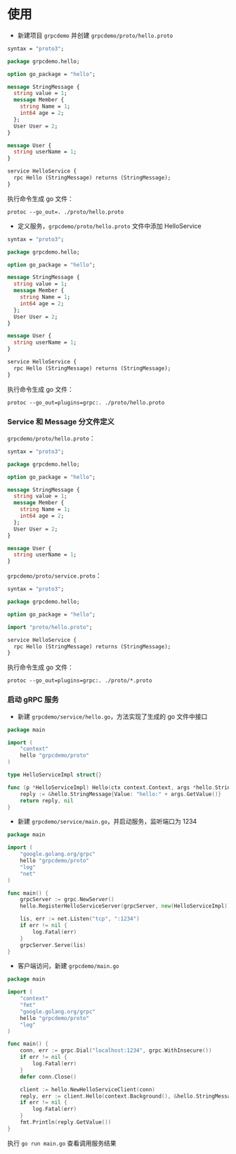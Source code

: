 # 使用

- 新建项目 `grpcdemo` 并创建 `grpcdemo/proto/hello.proto`

```proto
syntax = "proto3";

package grpcdemo.hello;

option go_package = "hello";

message StringMessage {
  string value = 1;
  message Member {
    string Name = 1;
    int64 age = 2;
  };
  User User = 2;
}

message User {
  string userName = 1;
}

service HelloService {
  rpc Hello (StringMessage) returns (StringMessage);
}
```

执行命令生成 go 文件：
```shell
protoc --go_out=. ./proto/hello.proto
```

- 定义服务，`grpcdemo/proto/hello.proto` 文件中添加 HelloService

```proto
syntax = "proto3";

package grpcdemo.hello;

option go_package = "hello";

message StringMessage {
  string value = 1;
  message Member {
    string Name = 1;
    int64 age = 2;
  };
  User User = 2;
}

message User {
  string userName = 1;
}

service HelloService {
  rpc Hello (StringMessage) returns (StringMessage);
}
```

执行命令生成 go 文件：
```shell
protoc --go_out=plugins=grpc:. ./proto/hello.proto
```

### Service 和 Message 分文件定义

`grpcdemo/proto/hello.proto`：

```proto
syntax = "proto3";

package grpcdemo.hello;

option go_package = "hello";

message StringMessage {
  string value = 1;
  message Member {
    string Name = 1;
    int64 age = 2;
  };
  User User = 2;
}

message User {
  string userName = 1;
}
```

`grpcdemo/proto/service.proto`：

```proto
syntax = "proto3";

package grpcdemo.hello;

option go_package = "hello";

import "proto/hello.proto";

service HelloService {
  rpc Hello (StringMessage) returns (StringMessage);
}
```


执行命令生成 go 文件：
```shell
protoc --go_out=plugins=grpc:. ./proto/*.proto
```

### 启动 gRPC 服务

- 新建 `grpcdemo/service/hello.go`，方法实现了生成的 go 文件中接口

```go
package main

import (
	"context"
	hello "grpcdemo/proto"
)

type HelloServiceImpl struct{}

func (p *HelloServiceImpl) Hello(ctx context.Context, args *hello.StringMessage) (*hello.StringMessage, error) {
	reply := &hello.StringMessage{Value: "hello:" + args.GetValue()}
	return reply, nil
}
```

- 新建 `grpcdemo/service/main.go`，并启动服务，监听端口为 1234

```go
package main

import (
	"google.golang.org/grpc"
	hello "grpcdemo/proto"
	"log"
	"net"
)

func main() {
	grpcServer := grpc.NewServer()
	hello.RegisterHelloServiceServer(grpcServer, new(HelloServiceImpl))

	lis, err := net.Listen("tcp", ":1234")
	if err != nil {
		log.Fatal(err)
	}
	grpcServer.Serve(lis)
}
```

- 客户端访问，新建 `grpcdemo/main.go`

```go
package main

import (
	"context"
	"fmt"
	"google.golang.org/grpc"
	hello "grpcdemo/proto"
	"log"
)

func main() {
	conn, err := grpc.Dial("localhost:1234", grpc.WithInsecure())
	if err != nil {
		log.Fatal(err)
	}
	defer conn.Close()

	client := hello.NewHelloServiceClient(conn)
	reply, err := client.Hello(context.Background(), &hello.StringMessage{Value: "hello"})
	if err != nil {
		log.Fatal(err)
	}
	fmt.Println(reply.GetValue())
}
```

执行 `go run main.go` 查看调用服务结果
